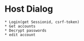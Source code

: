 Host Dialog
===========

    * Login(get Sessionid, csrf-token)
    * Get accounts
    * Decrypt passwords
    * edit account
